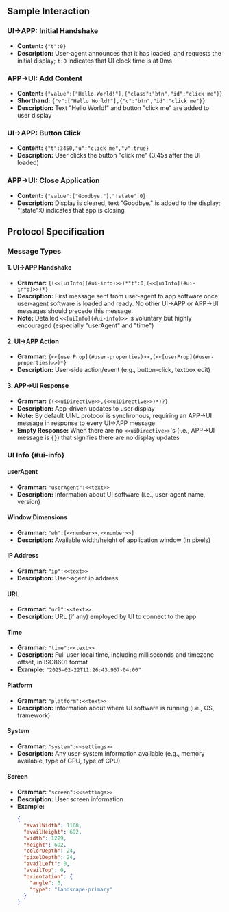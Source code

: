 ## Sample Interaction

### UI->APP: Initial Handshake

- **Content:** `{"t":0}`
- **Description:** User-agent announces that it has loaded, and requests the initial display; `t:0` indicates that UI clock time is at 0ms

### APP->UI: Add Content

- **Content:** `{"value":["Hello World!"],{"class":"btn","id":"click me"}}`
- **Shorthand:** `{"v":["Hello World!"],{"c":"btn","id":"click me"}}`
- **Description:** Text "Hello World!" and button "click me" are added to user display

### UI->APP: Button Click

- **Content:** `{"t":3450,"u":"click me","v":true}`
- **Description:** User clicks the button "click me" (3.45s after the UI loaded)

### APP->UI: Close Application

- **Content:** `{"value":["Goodbye."],"!state":0}`
- **Description:** Display is cleared, text "Goodbye." is added to the display; "!state":0 indicates that app is closing

## Protocol Specification

### Message Types

#### 1. UI->APP Handshake

- **Grammar:** `{(<<[uiInfo](#ui-info)>>)*"t":0,(<<[uiInfo](#ui-info)>>)*}`
- **Description:** First message sent from user-agent to app software once user-agent software is loaded and ready. No other UI->APP or APP->UI messages should precede this message.
- **Note:** Detailed `<<[uiInfo](#ui-info)>>` is voluntary but highly encouraged (especially "userAgent" and "time")

#### 2. UI->APP Action

- **Grammar:** `{<<[userProp](#user-properties)>>,(<<[userProp](#user-properties)>>)*}`
- **Description:** User-side action/event (e.g., button-click, textbox edit)

#### 3. APP->UI Response

- **Grammar:** `{(<<uiDirective>>,(<<uiDirective>>)*)?}`
- **Description:** App-driven updates to user display
- **Note:** By default UINL protocol is synchronous, requiring an APP->UI message in response to every UI->APP message
- **Empty Response:** When there are no `<<uiDirective>>`'s (i.e., APP->UI message is `{}`) that signifies there are no display updates

### UI Info {#ui-info}

#### userAgent

- **Grammar:** `"userAgent":<<text>>`
- **Description:** Information about UI software (i.e., user-agent name, version)

#### Window Dimensions

- **Grammar:** `"wh":[<<number>>,<<number>>]`
- **Description:** Available width/height of application window (in pixels)

#### IP Address

- **Grammar:** `"ip":<<text>>`
- **Description:** User-agent ip address

#### URL

- **Grammar:** `"url":<<text>>`
- **Description:** URL (if any) employed by UI to connect to the app

#### Time

- **Grammar:** `"time":<<text>>`
- **Description:** Full user local time, including milliseconds and timezone offset, in ISO8601 format
- **Example:** `"2025-02-22T11:26:43.967-04:00"`

#### Platform

- **Grammar:** `"platform":<<text>>`
- **Description:** Information about where UI software is running (i.e., OS, framework)

#### System

- **Grammar:** `"system":<<settings>>`
- **Description:** Any user-system information available (e.g., memory available, type of GPU, type of CPU)

#### Screen

- **Grammar:** `"screen":<<settings>>`
- **Description:** User screen information
- **Example:**
  ```json
  {
    "availWidth": 1168,
    "availHeight": 692,
    "width": 1229,
    "height": 692,
    "colorDepth": 24,
    "pixelDepth": 24,
    "availLeft": 0,
    "availTop": 0,
    "orientation": {
      "angle": 0,
      "type": "landscape-primary"
    }
  }
  ```
